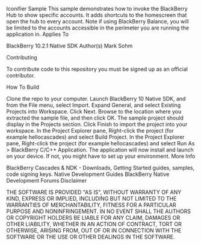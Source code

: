 Iconifier Sample
This sample demonstrates how to invoke the BlackBerry Hub to show specific accounts.  It adds shortcuts to the homescreen that open the hub to every account.  Note if using BlackBerry Balance, you will be limited to the accounts accessible  in the perimeter you are running the application in.
Applies To

BlackBerry 10.2.1 Native SDK
Author(s)
Mark Sohm

Contributing

To contribute code to this repository you must be signed up as an official contributor.

How To Build

Clone the repo to your computer.
Launch BlackBerry 10 Native SDK, and from the File menu, select Import.
Expand General, and select Existing Projects into Workspace. Click Next.
Browse to the location where you extracted the sample file, and then click OK.
The sample project should display in the Projects section. Click Finish to import the project into your workspace.
In the Project Explorer pane, Right-click the project (for example hellocascades) and select Build Project.
In the Project Explorer pane, Right-click the project (for example hellocascades) and select Run As > BlackBerry C/C++ Application.
The application will now install and launch on your device. If not, you might have to set up your environment.
More Info

BlackBerry Cascades & NDK - Downloads, Getting Started guides, samples, code signing keys.
Native Development Guides
BlackBerry Native Development Forums
Disclaimer

THE SOFTWARE IS PROVIDED "AS IS", WITHOUT WARRANTY OF ANY KIND, EXPRESS OR IMPLIED, INCLUDING BUT NOT LIMITED TO THE WARRANTIES OF MERCHANTABILITY, FITNESS FOR A PARTICULAR PURPOSE AND NONINFRINGEMENT. IN NO EVENT SHALL THE AUTHORS OR COPYRIGHT HOLDERS BE LIABLE FOR ANY CLAIM, DAMAGES OR OTHER LIABILITY, WHETHER IN AN ACTION OF CONTRACT, TORT OR OTHERWISE, ARISING FROM, OUT OF OR IN CONNECTION WITH THE SOFTWARE OR THE USE OR OTHER DEALINGS IN THE SOFTWARE.